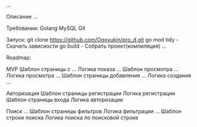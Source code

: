 ...

Описание
...

Требовании:
Golang
MySQL
Git

Запуск:
git clone https://github.com/Ogoyukin/pro_d.git
go mod tidy - Скачать зависиости
go build - Собрать проект(компиляция)
...

Roadmap:

MVP
Шаблон страницы с ...
Логика показа ...
Шаблон просмотра ...
Логика просмотра ...
Шаблон страницы добавления ...
Логика создания ...

Авторизация
Шаблон страницы регистрации
Логика регистрации
Шаблон страницы входа
Логика авторизации

Поиск ...
Шаблон страницы фильтров
Логика фильтрации ...
Шаблон строки поиска
Логика поиска по поисковой строке
